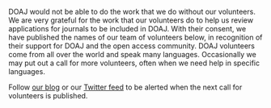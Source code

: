 DOAJ would not be able to do the work that we do without our volunteers. We are very grateful for the work that our volunteers do to help us review applications for journals to be included in DOAJ. With their consent, we have published the names of our team of volunteers below, in recognition of their support for DOAJ and the open access community.
DOAJ volunteers come from all over the world and speak many languages. Occasionally we may put out a call for more volunteers, often when we need help in specific languages.

Follow [our blog](https://blog.doaj.org/) or our [Twitter feed](http://twitter.com/doajplus) to be alerted when the next call for volunteers is published.
